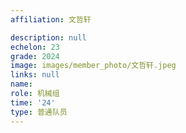 ```yaml
---
affiliation: 文哲轩

description: null
echelon: 23
grade: 2024
image: images/member_photo/文哲轩.jpeg
links: null
name: 
role: 机械组
time: '24'
type: 普通队员
---
```

